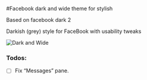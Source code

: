 #Facebook dark and wide theme for stylish

Based on facebook dark 2

Darkish (grey) style for FaceBook with usability tweaks

![Dark and Wide](https://scontent-hkg3-1.xx.fbcdn.net/hphotos-xft1/v/t1.0-9/11665559_10205903082630609_3544798196414046565_n.jpg?oh=39da0392b13b6ab9b2c46bcbae83175b&oe=56239967)

### Todos:
- [ ] Fix “Messages” pane.
